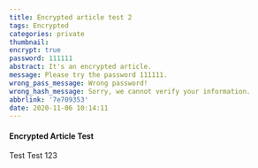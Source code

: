 ```yaml
---
title: Encrypted article test 2
tags: Encrypted
categories: private
thumbnail: 
encrypt: true
password: 111111
abstract: It's an encrypted article.
message: Please try the password 111111.
wrong_pass_message: Wrong password!
wrong_hash_message: Sorry, we cannot verify your information.
abbrlink: '7e709353'
date: 2020-11-06 10:14:11
---
```


#### Encrypted Article Test

Test Test 123




